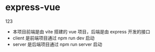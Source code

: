 # express-vue

123

- 本项目前端是由 vite 搭建的 vue 项目，后端是由 express 开发的接口
- client 是前端项目通过 npm run dev 启动
- server 是后端项目通过 npm run server 启动

